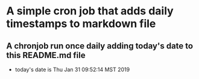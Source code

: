 A simple cron job that adds daily timestamps to markdown file
============================================================
## A chronjob run once daily adding today's date to this README.md file
* today's date is Thu Jan 31 09:52:14 MST 2019
